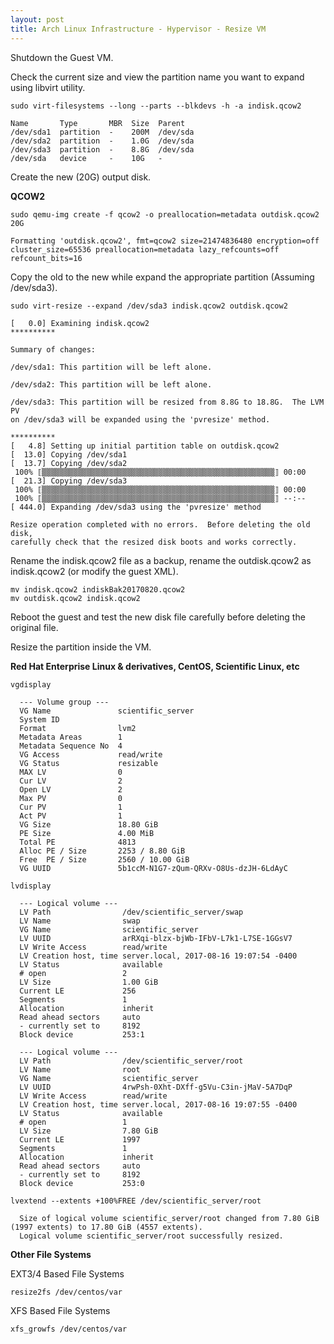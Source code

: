 ```yaml
---
layout: post
title: Arch Linux Infrastructure - Hypervisor - Resize VM
---
```


Shutdown the Guest VM.

Check the current size and view the partition name you want to expand using libvirt utility.

```
sudo virt-filesystems --long --parts --blkdevs -h -a indisk.qcow2
```

```
Name       Type       MBR  Size  Parent
/dev/sda1  partition  -    200M  /dev/sda
/dev/sda2  partition  -    1.0G  /dev/sda
/dev/sda3  partition  -    8.8G  /dev/sda
/dev/sda   device     -    10G   -
```

Create the new (20G) output disk.

**QCOW2**

```
sudo qemu-img create -f qcow2 -o preallocation=metadata outdisk.qcow2 20G
```

```
Formatting 'outdisk.qcow2', fmt=qcow2 size=21474836480 encryption=off cluster_size=65536 preallocation=metadata lazy_refcounts=off refcount_bits=16
```

Copy the old to the new while expand the appropriate partition (Assuming /dev/sda3).

```
sudo virt-resize --expand /dev/sda3 indisk.qcow2 outdisk.qcow2
```

```
[   0.0] Examining indisk.qcow2
**********

Summary of changes:

/dev/sda1: This partition will be left alone.

/dev/sda2: This partition will be left alone.

/dev/sda3: This partition will be resized from 8.8G to 18.8G.  The LVM PV 
on /dev/sda3 will be expanded using the 'pvresize' method.

**********
[   4.8] Setting up initial partition table on outdisk.qcow2
[  13.0] Copying /dev/sda1
[  13.7] Copying /dev/sda2
 100% ⟦▒▒▒▒▒▒▒▒▒▒▒▒▒▒▒▒▒▒▒▒▒▒▒▒▒▒▒▒▒▒▒▒▒▒▒▒▒▒▒▒▒▒▒▒▒▒▒▒▒▒▒▒⟧ 00:00
[  21.3] Copying /dev/sda3
 100% ⟦▒▒▒▒▒▒▒▒▒▒▒▒▒▒▒▒▒▒▒▒▒▒▒▒▒▒▒▒▒▒▒▒▒▒▒▒▒▒▒▒▒▒▒▒▒▒▒▒▒▒▒▒⟧ 00:00
 100% ⟦▒▒▒▒▒▒▒▒▒▒▒▒▒▒▒▒▒▒▒▒▒▒▒▒▒▒▒▒▒▒▒▒▒▒▒▒▒▒▒▒▒▒▒▒▒▒▒▒▒▒▒▒⟧ --:--
[ 444.0] Expanding /dev/sda3 using the 'pvresize' method

Resize operation completed with no errors.  Before deleting the old disk, 
carefully check that the resized disk boots and works correctly.
```

Rename the indisk.qcow2 file as a backup, rename the outdisk.qcow2 as indisk.qcow2 (or modify the guest XML).

```
mv indisk.qcow2 indiskBak20170820.qcow2
mv outdisk.qcow2 indisk.qcow2
```

Reboot the guest and test the new disk file carefully before deleting the original file.

Resize the partition inside the VM.

**Red Hat Enterprise Linux & derivatives, CentOS, Scientific Linux, etc**

```
vgdisplay
```

```
  --- Volume group ---
  VG Name               scientific_server
  System ID             
  Format                lvm2
  Metadata Areas        1
  Metadata Sequence No  4
  VG Access             read/write
  VG Status             resizable
  MAX LV                0
  Cur LV                2
  Open LV               2
  Max PV                0
  Cur PV                1
  Act PV                1
  VG Size               18.80 GiB
  PE Size               4.00 MiB
  Total PE              4813
  Alloc PE / Size       2253 / 8.80 GiB
  Free  PE / Size       2560 / 10.00 GiB
  VG UUID               5b1ccM-N1G7-zQum-QRXv-O8Us-dzJH-6LdAyC
```

```
lvdisplay
```

```
  --- Logical volume ---
  LV Path                /dev/scientific_server/swap
  LV Name                swap
  VG Name                scientific_server
  LV UUID                arRXqi-blzx-bjWb-IFbV-L7k1-L7SE-1GGsV7
  LV Write Access        read/write
  LV Creation host, time server.local, 2017-08-16 19:07:54 -0400
  LV Status              available
  # open                 2
  LV Size                1.00 GiB
  Current LE             256
  Segments               1
  Allocation             inherit
  Read ahead sectors     auto
  - currently set to     8192
  Block device           253:1
   
  --- Logical volume ---
  LV Path                /dev/scientific_server/root
  LV Name                root
  VG Name                scientific_server
  LV UUID                4rwPsh-0Xht-DXff-g5Vu-C3in-jMaV-5A7DqP
  LV Write Access        read/write
  LV Creation host, time server.local, 2017-08-16 19:07:55 -0400
  LV Status              available
  # open                 1
  LV Size                7.80 GiB
  Current LE             1997
  Segments               1
  Allocation             inherit
  Read ahead sectors     auto
  - currently set to     8192
  Block device           253:0
```

```
lvextend --extents +100%FREE /dev/scientific_server/root
```

```
  Size of logical volume scientific_server/root changed from 7.80 GiB (1997 extents) to 17.80 GiB (4557 extents).
  Logical volume scientific_server/root successfully resized.
```

**Other File Systems**

EXT3/4 Based File Systems

```
resize2fs /dev/centos/var
```

XFS Based File Systems

```
xfs_growfs /dev/centos/var
```
